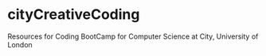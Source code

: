 # cityCreativeCoding
Resources for Coding BootCamp for Computer Science at City, University of London 
